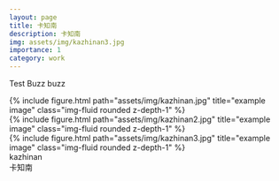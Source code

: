 ```yaml
---
layout: page
title: 卡知南
description: 卡知南
img: assets/img/kazhinan3.jpg
importance: 1
category: work
---
```


Test Buzz buzz

<!-- Every project has a beautiful feature showcase page.
It's easy to include images in a flexible 3-column grid format.
Make your photos 1/3, 2/3, or full width.

To give your project a background in the portfolio page, just add the img tag to the front matter like so: -->

<div class="row">
    <div class="col-sm mt-3 mt-md-0">
        {% include figure.html path="assets/img/kazhinan.jpg" title="example image" class="img-fluid rounded z-depth-1" %}
    </div>
        <div class="col-sm mt-3 mt-md-0">
        {% include figure.html path="assets/img/kazhinan2.jpg" title="example image" class="img-fluid rounded z-depth-1" %}
    </div>
<div class="row">
    <div class="col-sm mt-3 mt-md-0">
        {% include figure.html path="assets/img/kazhinan3.jpg" title="example image" class="img-fluid rounded z-depth-1" %}
    </div>
</div>
<div class="caption">
    kazhinan
</div>

</div>
<div class="caption">
    卡知南
</div>

